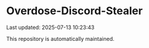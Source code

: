 # Overdose-Discord-Stealer

Last updated: 2025-07-13 10:23:43

This repository is automatically maintained.
